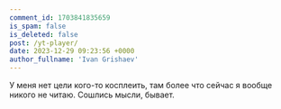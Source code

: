```yaml
---
comment_id: 1703841835659
is_spam: false
is_deleted: false
post: /yt-player/
date: 2023-12-29 09:23:56 +0000
author_fullname: 'Ivan Grishaev'
---
```


У меня нет цели кого-то косплеить, там более что сейчас я вообще никого не читаю. Сошлись мысли, бывает.

